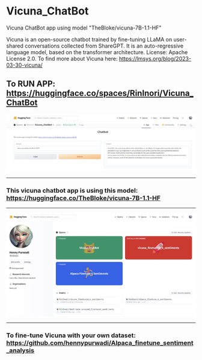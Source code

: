 # Vicuna_ChatBot
Vicuna ChatBot app using model "TheBloke/vicuna-7B-1.1-HF"

Vicuna is an open-source chatbot trained by fine-tuning LLaMA on user-shared conversations collected from ShareGPT. It is an auto-regressive language model, based on the transformer architecture.
License: Apache License 2.0. To find more about Vicuna here: https://lmsys.org/blog/2023-03-30-vicuna/

## To RUN APP: https://huggingface.co/spaces/RinInori/Vicuna_ChatBot

![Image description](https://github.com/hennypurwadi/Vicuna_ChatBot/blob/main/Vicuna_app_answer.jpg?raw=true)

------
### This vicuna chatbot app is using this model: https://huggingface.co/TheBloke/vicuna-7B-1.1-HF

---

![Image description](https://github.com/hennypurwadi/Vicuna_ChatBot/blob/main/vicuna_space.jpg?raw=true)

-----
### To fine-tune Vicuna with your own dataset: https://github.com/hennypurwadi/Alpaca_finetune_sentiment_analysis
